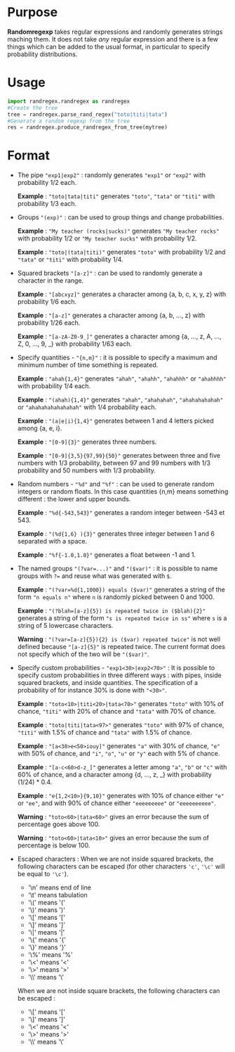 # Purpose

**Randomregexp** takes regular expressions and randomly generates strings maching them.
It does not take *any* regular expression and there is a few things which can be added to the usual format, in particular to specify probability distributions.

# Usage

````python
import randregex.randregex as randregex
#Create the tree
tree = randregex.parse_rand_regex("toto|titi|tata")
#Generate a random regexp from the tree
res = randregex.produce_randregex_from_tree(mytree)
````

# Format

  * The pipe `"exp1|exp2"` : randomly generates `"exp1"` or `"exp2"` with probability 1/2 each.

    **Example** : `"toto|tata|titi"` generates `"toto"`, `"tata"` or `"titi"` with probability 1/3 each.
    
  * Groups `"(exp)"` : can be used to group things and change probabilities.
  
    **Example** : `"My teacher (rocks|sucks)"` generates `"My teacher rocks"` with probability 1/2 or `"My teacher sucks"` with probability 1/2.
    
    **Example** : `"toto|(tata|titi)"` generates `"toto"` with probability 1/2 and `"tata"` or `"titi"` with probability 1/4.
    
  * Squared brackets `"[a-z]"` : can be used to randomly generate a character in the range.
    
    **Example** : `"[abcxyz]"` generates a character among {a, b, c, x, y, z} with probability 1/6 each.
    
    **Example** : `"[a-z]"` generates a character among {a, b, ..., z} with probability 1/26 each.
    
    **Example** : `"[a-zA-Z0-9_]"` generates a character among {a, ..., z, A, ..., Z, 0, ..., 9, _} with probability 1/63 each.
    
  * Specify quantities - `"{n,m}"` : it is possible to specify a maximum and minimum number of time something is repeated.

    **Example** : `"ahah{1,4}"` generates `"ahah"`, `"ahahh"`, `"ahahhh"` or `"ahahhhh"` with probability 1/4 each.
    
    **Example** : `"(ahah){1,4}"` generates `"ahah"`, `"ahahahah"`, `"ahahahahahah"` or `"ahahahahahahahah"` with 1/4 probability each.
    
    **Example** : `"(a|e|i){1,4}"` generates between 1 and 4 letters picked among {a, e, i}.
    
    **Example** : `"[0-9]{3}"` generates three numbers. 
    
    **Example** : `"[0-9]{3,5}{97,99}{50}"` generates between three and five numbers with 1/3 probability, between 97 and 99 numbers with 1/3 probability and 50 numbers with 1/3 probability.

  * Random numbers - `"%d"` and `"%f"` : can be used to generate random integers or random floats. In this case quantities {n,m} means something different : the lower and upper bounds.

    **Example** : `"%d{-543,543}"` generates a random integer between -543 et 543.
    
    **Example** : `"(%d{1,6} ){3}"` generates three integer between 1 and 6 separated with a space.
    
    **Example** : `"%f{-1.0,1.0}"` generates a float between -1 and 1.

  * The named groups `"(?var=...)"` and `"($var)"` : it is possible to name groups with `?=` and reuse what was generated with `$`.

    **Example** : `"(?var=%d{1,1000}) equals ($var)"` generates a string of the form `"n equals n"` where `n` is randomly picked between 0 and 1000.
    
    **Example** : `"(?blah=[a-z]{5}) is repeated twice in ($blah){2}"` generates a string of the form `"s is repeated twice in ss"` where `s` is a string of 5 lowercase characters.
    
    **Warning** : `"(?var=[a-z]{5}){2} is ($var) repeated twice"` is not well defined because `"[a-z]{5}"` is repeated twice. The current format does not specify which of the two will be `"($var)"`.


  * Specify custom probabilities - `"exp1<30>|exp2<70>"` : It is possible to specify custom probabilities in three different ways : with pipes, inside squared brackets, and inside quantities. The specification of a probability of for instance 30% is done with `"<30>"`.
  
    **Example** : `"toto<10>|titi<20>|tata<70>"` generates `"toto"` with 10% of chance, `"titi"` with 20% of chance and `"tata"` with 70% of chance.
    
    **Example** : `"toto|titi|tata<97>"` generates `"toto"` with 97% of chance, `"titi"` with 1.5% of chance and `"tata"` with 1.5% of chance.
    
    **Example** : `"[a<30>e<50>iouy]"` generates `"a"` with 30% of chance, `"e"` with 50% of chance, and `"i"`, `"o"`, `"u"` or `"y"` each with 5% of chance.
    
    **Example** : `"[a-c<60>d-z_]"` generates a letter among `"a"`, `"b"` or `"c"` with 60% of chance, and a character among {d, ..., z, _} with probability (1/24) * 0.4.
    
    **Example** : `"e{1,2<10>}{9,10}"` generates with 10% of chance either `"e"` or `"ee"`, and with 90% of chance either `"eeeeeeeee"` or `"eeeeeeeeee"`.
    
    **Warning** : `"toto<60>|tata<60>"` gives an error because the sum of percentage goes above 100.
    
    **Warning** : `"toto<60>|tata<10>"` gives an error because the sum of percentage is below 100.


  * Escaped characters : When we are not inside squared brackets, the following characters can be escaped (for other characters `'c'`, `'\c'` will be equal to `'\c'`).
    * '\n' means end of line
	* '\t' means tabulation
    * '\\(' means '('
    * '\\)' means ')'
    * '\\[' means '['
    * '\\]' means ']'
    * '\\|' means '|'
    * '\\{' means '{'
    * '\\}' means '}'
    * '\\%' means '%'
    * '\\<' means '<'
    * '\\>' means '>'
    * '\\\\' means '\\'
  
    When we are not inside square brackets, the following characters can be escaped : 
    * '\\[' means '['
    * '\\]' means ']'
    * '\\<' means '<'
    * '\\>' means '>'
    * '\\\\' means '\\'
				